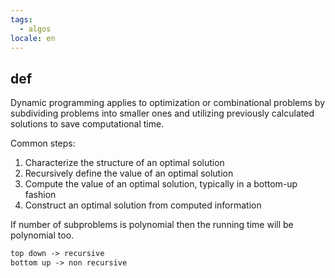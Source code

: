 ```yaml
---
tags:
  - algos
locale: en
---
```


## def

Dynamic programming applies to optimization or combinational problems by subdividing problems into smaller ones and utilizing previously calculated solutions to save computational time.

Common steps:

1. Characterize the structure of an optimal solution
2. Recursively define the value of an optimal solution
3. Compute the value of an optimal solution, typically in a bottom-up fashion
4. Construct an optimal solution from computed information

If number of subproblems is polynomial then the running time will be polynomial too.

```txt
top down -> recursive
bottom up -> non recursive
```

